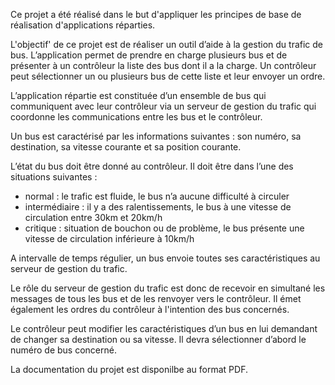 Ce projet a été réalisé dans le but d'appliquer les principes de base de réalisation d'applications réparties.

L'objectif' de ce projet est de réaliser un outil d’aide à la gestion du trafic de bus. L’application permet de prendre en charge plusieurs bus et de présenter à un contrôleur la liste des bus dont il a la charge. Un contrôleur peut sélectionner un ou plusieurs bus de cette liste et leur envoyer un ordre. 

L’application répartie est constituée d’un ensemble de bus qui communiquent avec leur contrôleur via un serveur de gestion du trafic qui coordonne les communications entre les bus et le contrôleur. 
 
Un bus est caractérisé par les informations suivantes : son numéro, sa destination, sa vitesse courante et sa position courante. 

L’état du bus doit être donné au contrôleur. Il doit être dans l’une des situations suivantes : 
- normal : le trafic est fluide, le bus n’a aucune difficulté à circuler 
- intermédiaire : il y a des ralentissements, le bus à une vitesse de circulation entre 30km et 20km/h 
- critique : situation de bouchon ou de problème, le bus présente une vitesse de 
circulation inférieure à 10km/h

A intervalle de temps régulier, un bus envoie toutes ses caractéristiques au serveur de gestion du trafic. 
 
Le rôle du serveur de gestion du trafic est donc de recevoir en simultané les messages de tous les bus et de les renvoyer vers le contrôleur. Il émet également les ordres du contrôleur à l'intention des bus concernés. 
 
Le contrôleur peut modifier les caractéristiques d’un bus en lui demandant de changer sa destination ou sa vitesse. Il devra sélectionner d’abord le numéro de bus concerné. 

La documentation du projet est disponilbe au format PDF.
